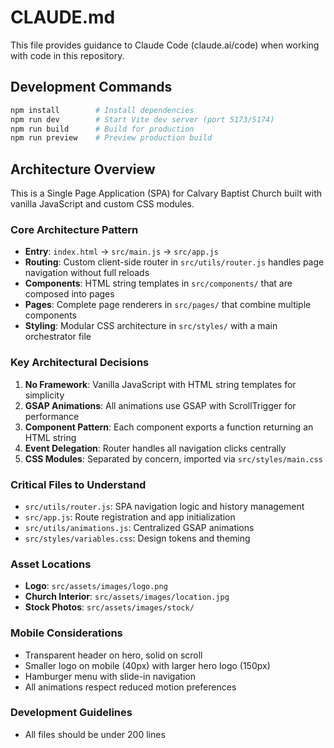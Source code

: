 # CLAUDE.md

This file provides guidance to Claude Code (claude.ai/code) when working with code in this repository.

## Development Commands

```bash
npm install        # Install dependencies
npm run dev        # Start Vite dev server (port 5173/5174)
npm run build      # Build for production
npm run preview    # Preview production build
```

## Architecture Overview

This is a Single Page Application (SPA) for Calvary Baptist Church built with vanilla JavaScript and custom CSS modules.

### Core Architecture Pattern

- **Entry**: `index.html` → `src/main.js` → `src/app.js`
- **Routing**: Custom client-side router in `src/utils/router.js` handles page navigation without full reloads
- **Components**: HTML string templates in `src/components/` that are composed into pages
- **Pages**: Complete page renderers in `src/pages/` that combine multiple components
- **Styling**: Modular CSS architecture in `src/styles/` with a main orchestrator file

### Key Architectural Decisions

1. **No Framework**: Vanilla JavaScript with HTML string templates for simplicity
2. **GSAP Animations**: All animations use GSAP with ScrollTrigger for performance
3. **Component Pattern**: Each component exports a function returning an HTML string
4. **Event Delegation**: Router handles all navigation clicks centrally
5. **CSS Modules**: Separated by concern, imported via `src/styles/main.css`

### Critical Files to Understand

- `src/utils/router.js`: SPA navigation logic and history management
- `src/app.js`: Route registration and app initialization
- `src/utils/animations.js`: Centralized GSAP animations
- `src/styles/variables.css`: Design tokens and theming

### Asset Locations

- **Logo**: `src/assets/images/logo.png`
- **Church Interior**: `src/assets/images/location.jpg`
- **Stock Photos**: `src/assets/images/stock/`

### Mobile Considerations

- Transparent header on hero, solid on scroll
- Smaller logo on mobile (40px) with larger hero logo (150px)
- Hamburger menu with slide-in navigation
- All animations respect reduced motion preferences

### Development Guidelines

- All files should be under 200 lines
